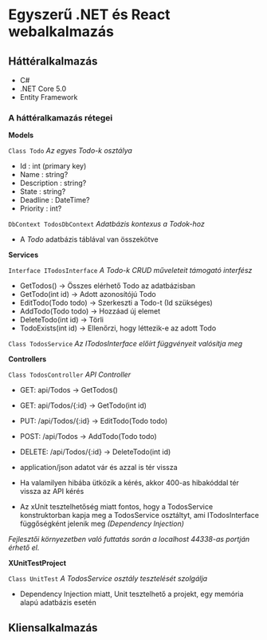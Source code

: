 # Egyszerű .NET és React webalkalmazás

## Háttéralkalmazás
- C#
- .NET Core 5.0
- Entity Framework

### A háttéralkamazás rétegei

**Models**

```Class Todo```
*Az egyes Todo-k osztálya*

- Id : int (primary key)
- Name : string?
- Description : string?
- State : string?
- Deadline : DateTime?
- Priority : int?

```DbContext TodosDbContext```
*Adatbázis kontexus a Todok-hoz*

- A *Todo* adatbázis táblával van összekötve

**Services**

```Interface ITodosInterface```
*A Todo-k CRUD műveleteit támogató interfész*

- GetTodos() -> Összes elérhető Todo az adatbázisban
- GetTodo(int id) -> Adott azonosítójú Todo
- EditTodo(Todo todo) -> Szerkeszti a Todo-t (Id szükséges)
- AddTodo(Todo todo) -> Hozzáad új elemet
- DeleteTodo(int id) -> Törli
- TodoExists(int id) -> Ellenőrzi, hogy léttezik-e az adott Todo

```Class TodosService```
*Az ITodosInterface előírt függvényeit valósítja meg*

**Controllers**

```Class TodosController```
*API Controller*

- GET: api/Todos -> GetTodos()
- GET: api/Todos/{:id} -> GetTodo(int id)
- PUT: /api/Todos/{:id} -> EditTodo(Todo todo)
- POST: /api/Todos -> AddTodo(Todo todo)
- DELETE: /api/Todos/{:id} -> DeleteTodo(int id)

- application/json adatot vár és azzal is tér vissza
- Ha valamilyen hibába ütközik a kérés, akkor 400-as hibakóddal tér vissza az API kérés
- Az xUnit tesztelhetőség miatt fontos, hogy a TodosService konstruktorban kapja meg a TodosService osztáltyt, ami ITodosInterface függőségként jelenik meg *(Dependency Injection)*

*Fejlesztői környezetben való futtatás során a localhost 44338-as portján érhető el.*

**XUnitTestProject**

```Class UnitTest```
*A TodosService osztály tesztelését szolgálja*

- Dependency Injection miatt, Unit tesztelhető a projekt, egy memória alapú adatbázis esetén

## Kliensalkalmazás
